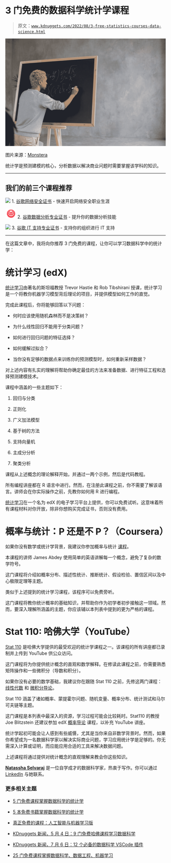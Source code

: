 # 3 门免费的数据科学统计学课程

> 原文：[`www.kdnuggets.com/2022/08/3-free-statistics-courses-data-science.html`](https://www.kdnuggets.com/2022/08/3-free-statistics-courses-data-science.html)

![3 门免费的数据科学统计学课程](img/1049ff9c0f66da5c3ec2098771891f88.png)

图片来源：[Monstera](https://www.pexels.com/photo/serious-black-student-writing-mathematical-example-on-blackboard-6238037/)

统计学是预测建模的核心，分析数据以解决商业问题时需要掌握该学科的知识。

* * *

## 我们的前三个课程推荐

![](img/0244c01ba9267c002ef39d4907e0b8fb.png) 1\. [谷歌网络安全证书](https://www.kdnuggets.com/google-cybersecurity) - 快速开启网络安全职业生涯

![](img/e225c49c3c91745821c8c0368bf04711.png) 2\. [谷歌数据分析专业证书](https://www.kdnuggets.com/google-data-analytics) - 提升你的数据分析技能

![](img/0244c01ba9267c002ef39d4907e0b8fb.png) 3\. [谷歌 IT 支持专业证书](https://www.kdnuggets.com/google-itsupport) - 支持你的组织进行 IT 支持

* * *

在这篇文章中，我将向你推荐 3 门免费的课程，让你可以学习数据科学中的统计学：

# 统计学习 (edX)

[统计学习](http://edx.org/course/statistical-learning)由著名的斯坦福教授 Trevor Hastie 和 Rob Tibshirani 授课，统计学习是一个将教你机器学习模型背后理论的项目，并提供模型如何工作的直觉。

完成此课程后，你将能够回答以下问题：

+   何时应该使用随机森林而不是决策树？

+   为什么线性回归不能用于分类问题？

+   如何进行回归问题的特征选择？

+   如何缓解过拟合？

+   当你没有足够的数据点来训练你的预测模型时，如何重新采样数据？

对上述内容有扎实的理解将帮助你确定最佳的方法来准备数据、进行特征工程和选择预测建模技术。

课程中涵盖的一些主题如下：

1.  回归与分类

1.  正则化

1.  广义加法模型

1.  基于树的方法

1.  支持向量机

1.  主成分分析

1.  聚类分析

课程从上述概念的理论解释开始，并通过一两个示例，然后是代码教程。

所有编程讲座都在 R 语言中进行。然而，在注册此课程之前，你不需要了解该语言。讲师会在你实际操作之前，先教你如何用 R 进行编程。

[统计学习](http://edx.org/course/statistical-learning)在一个名为 edX 的电子学习平台上提供，你可以免费试听。这意味着所有课程材料对你开放，除非你想购买完成证书，否则没有费用。

# 概率与统计：P 还是不 P？（Coursera）

如果你没有数学或统计学背景，我建议你参加概率与统计 [课程](https://www.coursera.org/learn/probability-statistics)。

本课程的讲师 James Abdey 使用简单的英语讲解每一个概念，避免了复杂的数学符号。

这门课程将介绍如概率分布、描述性统计、推断统计、假设检验、置信区间以及中心极限定理等主题。

类似于上述提到的统计学习课程，该程序可以免费旁听。

这门课程将教你统计概率的基础知识，并帮助你作为初学者初步接触这一领域。然而，要深入理解所涵盖的主题，你应该辅以本列表中提到的更为严格的课程。

# Stat 110: 哈佛大学（YouTube）

[Stat 110](https://www.youtube.com/watch?v=KbB0FjPg0mw&list=PL2SOU6wwxB0uwwH80KTQ6ht66KWxbzTIo&index=1) 是哈佛大学提供的最受欢迎的统计学课程之一。该课程的所有讲座都已录制并上传到 YouTube 供公众访问。

这门课程将为你提供统计概念的直观和数学解释。在修读此课程之前，你需要熟悉矩阵操作和一些微积分（导数和积分）。

如果你没有必要的数学基础，我建议你在跟随 Stat 110 之前，先修这两门课程：[线性代数](https://www.coursera.org/learn/linear-algebra-machine-learning) 和 [微积分导论](https://www.coursera.org/learn/introduction-to-calculus)。

Stat 110 涵盖了诸如概率、蒙提霍尔问题、随机变量、概率分布、统计测试和马尔可夫链等主题。

这门课程是本列表中最深入的资源，学习过程可能会比较耗时。Stat110 的教授 Joe Blitzstein 还建议参加 edX [概率导论](https://www.edx.org/course/introduction-to-probability) 课程，以补充 YouTube 讲座。

统计学起初可能会让人感到有些威慑，尤其是当你来自非数学背景时。然而，如果你希望成为一名数据科学家以解决实际商业问题，学习应用统计学是足够的。你无需深入计算或证明，而应能应用合适的工具来解决数据问题。

上述课程将通过提供对统计概念的直观理解来教会你这些知识。

**[Natassha Selvaraj](https://www.natasshaselvaraj.com/)** 是一位自学成才的数据科学家，热衷于写作。你可以通过 [LinkedIn](https://www.linkedin.com/in/natassha-selvaraj-33430717a/) 与她联系。

### 更多相关主题

+   [5 门免费课程掌握数据科学的统计学](https://www.kdnuggets.com/5-free-courses-to-master-statistics-for-data-science)

+   [5 本免费书籍掌握数据科学的统计学](https://www.kdnuggets.com/5-free-books-to-master-statistics-for-data-science)

+   [真正免费的课程：人工智能与机器学习版](https://www.kdnuggets.com/free-courses-that-are-actually-free-ai-ml-edition)

+   [KDnuggets 新闻，5 月 4 日：9 门免费哈佛课程学习数据科学](https://www.kdnuggets.com/2022/n18.html)

+   [KDnuggets 新闻，7 月 6 日：12 个必备的数据科学 VSCode 插件](https://www.kdnuggets.com/2022/n27.html)

+   [25 门免费课程掌握数据科学、数据工程、机器学习](https://www.kdnuggets.com/25-free-courses-to-master-data-science-data-engineering-machine-learning-mlops-and-generative-ai)
